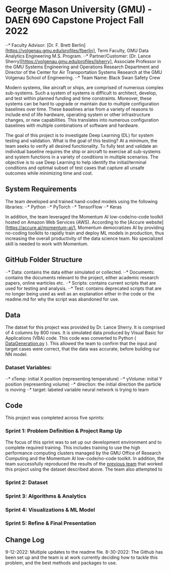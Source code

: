 George Mason University (GMU) - DAEN 690 Capstone Project Fall 2022
===================================================================
⋅⋅* Faculty Advisor: [Dr. F. Brett Berlin][https://volgenau.gmu.edu/profiles/fberlin], Term Faculty, GMU Data Analytics Engineering M.S. Program.
⋅⋅* Partner/Customer: [Dr. Lance Sherry][https://volgenau.gmu.edu/profiles/lsherry], Associate Professor in the GMU Systems Engineering and Operations Research Department and Director of the Center for Air Transportation Systems Research at the GMU Volgenau School of Engineering.
⋅⋅* Team Name: Black Swan Safety Crew

Modern systems, like aircraft or ships, are comprised of numerous complex sub-systems.  Such a system of systems is difficult to architect, develop, and test within planned funding and time constraints.  Moreover, these systems can be hard to upgrade or maintain due to multiple configuration baselines over time.  These baselines arise from a variety of reasons to include end of life hardware, operating system or other infrastructure changes, or new capabilities.  This translates into numerous configuration baselines with multiple combinations of software and hardware.

The goal of this project is to investigate Deep Learning (DL) for system testing and validation. What is the goal of this testing?  At a minimum, the team seeks to verify all desired functionality.  To fully test and validate an individual baseline requires the ship or aircraft to exercise all sub-systems and system functions in a variety of conditions in multiple scenarios.  The objective is to use Deep Learning to help identify the initial/terminal conditions and optimal subset of test cases that capture all unsafe outcomes while minimizing time and cost.

System Requirements
-------------------
The team developed and trained hand-coded models using the following libraries:
⋅⋅* Python
⋅⋅* PyTorch
⋅⋅* TensorFlow
⋅⋅* Keras

In addition, the team leveraged the Momentum AI low-code/no-code toolkit hosted on Amazon Web Services (AWS).  According to the [Accure website][https://accure.ai/momentum-ai/], Momentum democratizes AI by providing no-coding toolkits to rapidly train and deploy ML models in production, thus increasing the overall productivity of the data science team.  No specialized skill is needed to work with Momentum.

GitHub Folder Structure
-----------------------
⋅⋅* Data: contains the data either simulated or collected.
⋅⋅* Documents: contains the documents relevant to the project, either academic research papers, online warticles etc.
⋅⋅* Scripts: contains current scripts that are used for testing and analysis.
⋅⋅* Test: contains deprecated scripts that are no longer being used as well as an explanation either in the code or the readme.md for why the script was abandoned for use.

Data
----
The datset for this project was provided by Dr. Lance Sherry.  It is comprised of 4 columns by 800 rows.  It is simulated data produced by Visual Basic for Applications (VBA) code.  This code was converted to Python ( [DataGeneration.py](https://github.com/shan825/blackswan_safetycrew/blob/main/scripts/DataGeneration.py) ).  This allowed the team to confirm that the input and target cases were correct, that the data was accurate, before building our NN model.

### Dataset Variables:
⋅⋅* xTemp: initial X position (representing temperature)
⋅⋅* yVolume: initial Y position (representing volume)
⋅⋅* direction: the initial direction the particle is moving
⋅⋅* target: labeled variable neural network is trying to learn

Code
----
This project was completed across five sprints:

### Sprint 1: Problem Definition & Project Ramp Up
The focus of this sprint was to set up our development environment and to complete required training.  This includes training to use the high performance computing clusters managed by the GMU Office of Research Computing and the Momentum AI low-code/no-code toolkit.  In addition, the team successfully reproduced the results of the [previous team](https://github.com/oelkassa/DAEN690digitaltwin/) that worked this project using the dataset described above.  The team also attempted to 

### Sprint 2: Dataset

### Sprint 3: Algorithms & Analytics

### Sprint 4: Visualizations & ML Model

### Sprint 5: Refine & Final Presentation


Change Log
----------
9-12-2022: Multiple updates to the readme file.
8-30-2022: The Github has been set up and the team is at work currently deciding how to tackle this problem, and the best methods and packages to use.
